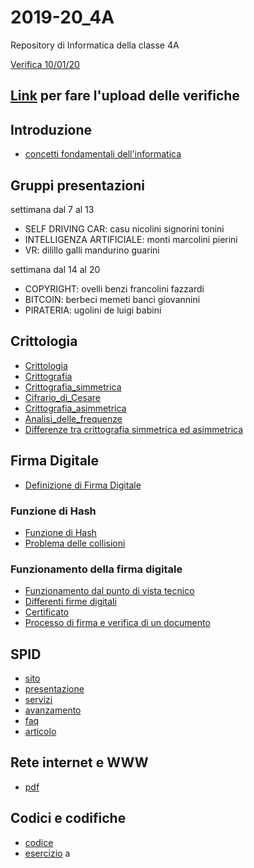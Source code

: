 # 2019-20_4A
Repository di Informatica della classe 4A

 [Verifica 10/01/20](https://forms.gle/BTZDJ12ce8jr4Kwg6)


## [Link](https://script.google.com/macros/s/AKfycbx3Mn36N3G4CfGV-ju_NDdMtc9tr9-tkwm4Md-Xrei6GoYffiAs/exec) **per fare l'upload delle verifiche**

## Introduzione
- [concetti fondamentali dell'informatica](http://aptiva.v2.cs.unibo.it/wiki/index.php/Concetti_fondamentali_dell%27Informatica)

## Gruppi presentazioni
settimana dal 7 al 13
- SELF DRIVING CAR: casu nicolini signorini tonini
- INTELLIGENZA ARTIFICIALE: monti marcolini pierini
- VR: dilillo galli mandurino guarini

settimana dal 14 al 20
- COPYRIGHT: ovelli benzi francolini fazzardi
- BITCOIN: berbeci memeti banci giovannini
- PIRATERIA: ugolini de luigi babini

[//]: # (This may be the most platform independent comment)

## Crittologia
- [Crittologia](https://it.wikipedia.org/wiki/Crittologia)
- [Crittografia](https://it.wikipedia.org/wiki/Crittografia)
- [Crittografia_simmetrica](https://it.wikipedia.org/wiki/Crittografia_simmetrica)
- [Cifrario_di_Cesare](https://it.wikipedia.org/wiki/Cifrario_di_Cesare)
- [Crittografia_asimmetrica](https://it.wikipedia.org/wiki/Crittografia_asimmetrica)
- [Analisi_delle_frequenze](https://it.wikipedia.org/wiki/Analisi_delle_frequenze)
- [Differenze tra crittografia simmetrica ed asimmetrica](https://miro.medium.com/max/800/1*23RpkZuWAeSP7x0YdMtsdQ.png)

## Firma Digitale
- [Definizione di Firma Digitale](https://it.wikipedia.org/wiki/Firma_digitale)

### Funzione di Hash
- [Funzione di Hash](https://it.wikipedia.org/wiki/Funzione_di_Hash)
- [Problema delle collisioni](https://upload.wikimedia.org/wikipedia/commons/thumb/5/58/Hash_table_4_1_1_0_0_1_0_LL.svg/360px-Hash_table_4_1_1_0_0_1_0_LL.svg.png)


### Funzionamento della firma digitale

- [Funzionamento dal punto di vista tecnico](https://www.datalog.it/firma-digitale-come-funziona-dal-punto-di-vista-tecnico/)
- [Differenti firme digitali](http://cdn.differencebetween.net/wp-content/uploads/2017/09/Difference-Between-Digital-Signature-and-Electronic-Signature.jpg)
- [Certificato](https://upload.wikimedia.org/wikipedia/commons/thumb/6/65/PublicKeyCertificateDiagram_It.svg/langit-465px-PublicKeyCertificateDiagram_It.svg.png)
- [Processo di firma e verifica di un documento](https://blog.mailfence.com/wp-content/uploads/2017/03/800px-Digital_Signature_diagram.png)


## SPID
- [sito](https://www.spid.gov.it/)
- [presentazione](https://www.spid.gov.it/assets/res/SPID-SistemaPubblicoIdentitaDigitale.pdf)
- [servizi](https://www.spid.gov.it/servizi)
- [avanzamento](https://avanzamentodigitale.italia.it/it/progetto/spid)
- [faq](https://www.spid.gov.it/domande-frequenti)
- [articolo](https://www.agendadigitale.eu/cittadinanza-digitale/a-che-punto-e-il-sistema-pubblico-dell-identita-digitale-e-a-che-serve/)


## Rete internet e WWW
- [pdf](https://github.com/angelogalanti/2019-20_4A/blob/master/Rete%20Internet%20e%20Web.pdf)

## Codici e codifiche
- [codice](https://it.wikipedia.org/wiki/Codice_(teoria_dell%27informazione))
- [esercizio](https://docs.google.com/document/d/1uWFaGt5MttKB9aiJiq93KOhUB8FX75neJXyg3G-fLZA/edit?usp=sharing)
a